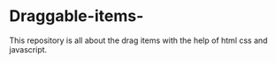 # Draggable-items-
This repository is all about the drag items with the help of html css and javascript.
